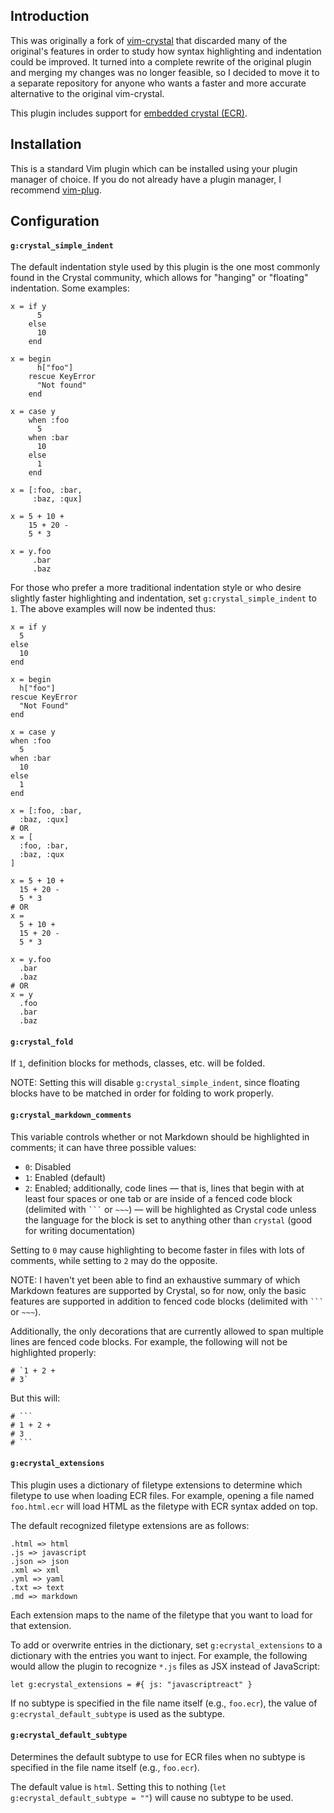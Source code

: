 ## Introduction

This was originally a fork of [vim-crystal](https://github.com/vim-crystal/vim-crystal) that discarded many of the original's features in order to study how syntax highlighting and indentation could be improved. It turned into a complete rewrite of the original plugin and merging my changes was no longer feasible, so I decided to move it to a separate repository for anyone who wants a faster and more accurate alternative to the original vim-crystal.

This plugin includes support for [embedded crystal (ECR)](https://crystal-lang.org/api/latest/ECR.html).

## Installation

This is a standard Vim plugin which can be installed using your plugin manager of choice. If you do not already have a plugin manager, I recommend [vim-plug](https://github.com/junegunn/vim-plug).

## Configuration

#### `g:crystal_simple_indent`

The default indentation style used by this plugin is the one most commonly found in the Crystal community, which allows for "hanging" or "floating" indentation. Some examples:

```crystal
x = if y
      5
    else
      10
    end

x = begin
      h["foo"]
    rescue KeyError
      "Not found"
    end

x = case y
    when :foo
      5
    when :bar
      10
    else
      1
    end

x = [:foo, :bar,
     :baz, :qux]

x = 5 + 10 +
    15 + 20 -
    5 * 3

x = y.foo
     .bar
     .baz
```

For those who prefer a more traditional indentation style or who desire slightly faster highlighting and indentation, set `g:crystal_simple_indent` to `1`. The above examples will now be indented thus:

```crystal
x = if y
  5
else
  10
end

x = begin
  h["foo"]
rescue KeyError
  "Not Found"
end

x = case y
when :foo
  5
when :bar
  10
else
  1
end

x = [:foo, :bar,
  :baz, :qux]
# OR
x = [
  :foo, :bar,
  :baz, :qux
]

x = 5 + 10 +
  15 + 20 -
  5 * 3
# OR
x =
  5 + 10 +
  15 + 20 -
  5 * 3

x = y.foo
  .bar
  .baz
# OR
x = y
  .foo
  .bar
  .baz
```

#### `g:crystal_fold`

If `1`, definition blocks for methods, classes, etc. will be folded.

NOTE: Setting this will disable `g:crystal_simple_indent`, since floating blocks have to be matched in order for folding to work properly.

#### `g:crystal_markdown_comments`

This variable controls whether or not Markdown should be highlighted in comments; it can have three possible values:

* `0`: Disabled
* `1`: Enabled (default)
* `2`: Enabled; additionally, code lines &mdash; that is, lines that begin with at least four spaces or one tab or are inside of a fenced code block (delimited with ` ``` ` or `~~~`) &mdash; will be highlighted as Crystal code unless the language for the block is set to anything other than `crystal` (good for writing documentation)

Setting to `0` may cause highlighting to become faster in files with lots of comments, while setting to `2` may do the opposite.

NOTE: I haven't yet been able to find an exhaustive summary of which Markdown features are supported by Crystal, so for now, only the basic features are supported in addition to fenced code blocks (delimited with ` ``` ` or `~~~`).

Additionally, the only decorations that are currently allowed to span multiple lines are fenced code blocks. For example, the following will not be highlighted properly:

~~~crystal
# `1 + 2 +
# 3`
~~~

But this will:

~~~crystal
# ```
# 1 + 2 +
# 3
# ```
~~~

#### `g:ecrystal_extensions`

This plugin uses a dictionary of filetype extensions to determine which filetype to use when loading ECR files. For example, opening a file named `foo.html.ecr` will load HTML as the filetype with ECR syntax added on top.

The default recognized filetype extensions are as follows:

```
.html => html
.js => javascript
.json => json
.xml => xml
.yml => yaml
.txt => text
.md => markdown
```

Each extension maps to the name of the filetype that you want to load for that extension.

To add or overwrite entries in the dictionary, set `g:ecrystal_extensions` to a dictionary with the entries you want to inject. For example, the following would allow the plugin to recognize `*.js` files as JSX instead of JavaScript:

```vim
let g:ecrystal_extensions = #{ js: "javascriptreact" }
```

If no subtype is specified in the file name itself (e.g., `foo.ecr`), the value of `g:ecrystal_default_subtype` is used as the subtype.

#### `g:ecrystal_default_subtype`

Determines the default subtype to use for ECR files when no subtype is specified in the file name itself (e.g., `foo.ecr`).

The default value is `html`. Setting this to nothing (`let g:ecrystal_default_subtype = ""`) will cause no subtype to be used.
